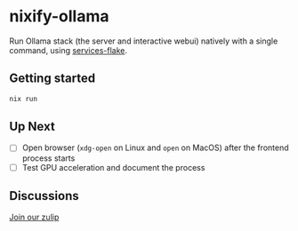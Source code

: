 # nixify-ollama

Run Ollama stack (the server and interactive webui) natively with a single command, using [services-flake](https://github.com/juspay/services-flake).

## Getting started

```sh
nix run
```

## Up Next

- [ ] Open browser (`xdg-open` on Linux and `open` on MacOS) after the frontend process starts
- [ ] Test GPU acceleration and document the process

## Discussions

[Join our zulip](https://nixos.zulipchat.com/#narrow/stream/426237-nixify-llm)

